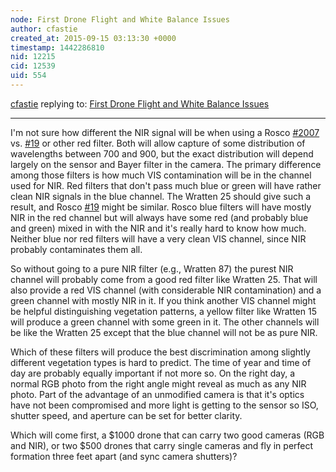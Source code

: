 ```yaml
---
node: First Drone Flight and White Balance Issues
author: cfastie
created_at: 2015-09-15 03:13:30 +0000
timestamp: 1442286810
nid: 12215
cid: 12539
uid: 554
---
```




[cfastie](../profile/cfastie) replying to: [First Drone Flight and White Balance Issues](../notes/amck/09-14-2015/first-drone-flight-and-white-balance-issues)

----
I'm not sure how different the NIR signal will be when using a Rosco [#2007](/n/2007) vs. [#19](/n/19) or other red filter. Both will allow capture of some distribution of wavelengths between 700 and 900, but the exact distribution will depend largely on the sensor and Bayer filter in the camera. The primary difference among those filters is how much VIS contamination will be in the channel used for NIR. Red filters that don't pass much blue or green will have rather clean NIR signals in the blue channel. The Wratten 25 should give such a result, and Rosco [#19](/n/19) might be similar. Rosco blue filters will have mostly NIR in the red channel but will always have some red (and probably blue and green) mixed in with the NIR and it's really hard to know how much. Neither blue nor red filters will have a very clean VIS channel, since NIR probably contaminates them all. 

So without going to a pure NIR filter (e.g., Wratten 87) the purest NIR channel will probably come from a good red filter like Wratten 25. That will also provide a red VIS channel (with considerable NIR contamination) and a green channel with mostly NIR in it. If you think another VIS channel might be helpful distinguishing vegetation patterns, a yellow filter like Wratten 15 will produce a green channel with some green in it. The other channels will be like the Wratten 25 except that the blue channel will not be as pure NIR.

Which of these filters will produce the best discrimination among slightly different vegetation types is hard to predict. The time of year and time of day are probably equally important if not more so. On the right day, a normal RGB photo from the right angle might reveal as much as any NIR photo. Part of the advantage of an unmodified camera is that it's optics have not been compromised and more light is getting to the sensor so ISO, shutter speed, and aperture can be set for better clarity. 

Which will come first, a $1000 drone that can carry two good cameras (RGB and NIR), or two $500 drones that carry single cameras and fly in perfect formation three feet apart (and sync camera shutters)?
